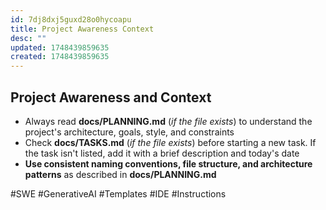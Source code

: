 ```yaml
---
id: 7dj8dxj5guxd28o0hycoapu
title: Project Awareness Context
desc: ""
updated: 1748439859635
created: 1748439859635
---
```


## Project Awareness and Context

- Always read **docs/PLANNING.md** (_if the file exists_) to understand the project's architecture, goals, style, and constraints
- Check **docs/TASKS.md** (_if the file exists_) before starting a new task. If the task isn't listed, add it with a brief description and today's date
- **Use consistent naming conventions, file structure, and architecture patterns** as described in **docs/PLANNING.md**

#SWE #GenerativeAI #Templates #IDE #Instructions
